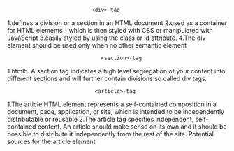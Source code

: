 
                               <div>-tag
1.defines a division or a section in an HTML document
2.used as a container for HTML elements - which is then styled with CSS or manipulated with JavaScript
3.easily styled by using the class or id attribute.
4.The div element should be used only when no other semantic element 
  
                                  <section>-tag

1.html5. A section tag indicates a high level segregation of your content into different sections and will further contain divisions so called div tags.
  
                                <article>-tag
1.The article HTML element represents a self-contained composition in a document, page, application, or site, which is intended to be independently distributable or reusable 
2.The article tag specifies independent, self-contained content.
An article should make sense on its own and it should be possible to distribute it independently from the rest of the site.
Potential sources for the article element
